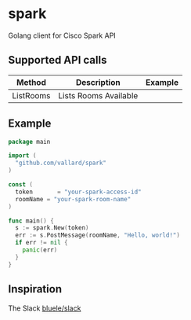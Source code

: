# spark
Golang client for Cisco Spark API

## Supported API calls

Method | Description | Example
--- | --- | --- 
ListRooms | Lists Rooms Available | 

## Example

```go
package main

import (
  "github.com/vallard/spark"
)

const (
  token       = "your-spark-access-id"
  roomName = "your-spark-room-name"
)

func main() {
  s := spark.New(token)
  err := s.PostMessage(roomName, "Hello, world!")
  if err != nil {
    panic(err)
  }
}
```

## Inspiration

The Slack [bluele/slack](https://github.com/bleule/slack)
